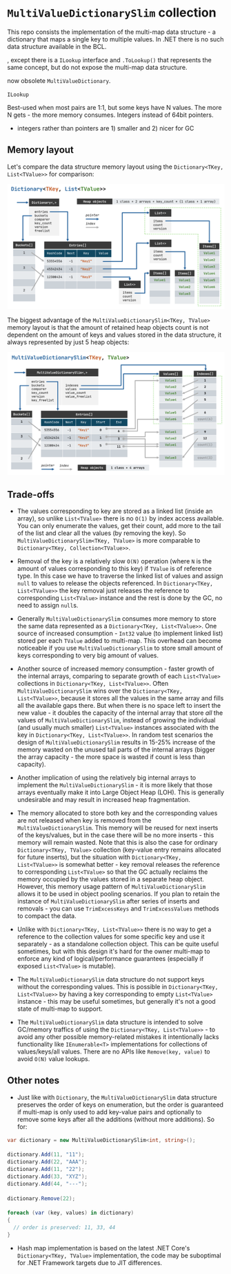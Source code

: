 # `MultiValueDictionarySlim` collection

This repo consists the implementation of the multi-map data structure - a dictionary that maps a single key to multiple values. In .NET there is no such data structure available in the BCL.

, except there is a `ILookup` interface and `.ToLookup()` that represents the same concept, but do not expose the multi-map data structure.

now obsolete `MultiValueDictionary`.

`ILookup`

Best-used when most pairs are 1:1, but some keys have N values.
The more N gets - the more memory consumes.
Integers instead of 64bit pointers.

* integers rather than pointers are 1) smaller and 2) nicer for GC

## Memory layout

Let's compare the data structure memory layout using the `Dictionary<TKey, List<TValue>>` for comparison:

![](docs/slide2.png)

The biggest advantage of the `MultiValueDictionarySlim<TKey, TValue>` memory layout is that the amount of retained heap objects count is not dependent on the amount of keys and values stored in the data structure, it always represented by just 5 heap objects:

![](docs/slide1.png)

## Trade-offs

* The values corresponding to key are stored as a linked list (inside an array), so unlike `List<TValue>` there is no `O(1)` by index access available. You can only enumerate the values, get their count, add more to the tail of the list and clear all the values (by removing the key). So `MultiValueDictionarySlim<TKey, TValue>` is more comparable to `Dictionary<TKey, Collection<TValue>>`.

* Removal of the key is a relatively slow `O(N)` operation (where `N` is the amount of values corresponding to this key) if `TValue` is of reference type. In this case we have to traverse the linked list of values and assign `null` to values to release the objects referenced. In `Dictionary<TKey, List<TValue>>` the key removal just releases the reference to corresponding `List<TValue>` instance and the rest is done by the GC, no need to assign `null`s.

* Generally `MultiValueDictionarySlim` consumes more memory to store the same data represented as a `Dictionary<TKey, List<TValue>>`. One source of increased consumption - `Int32` value (to implement linked list) stored per each `TValue` added to multi-map. This overhead can become noticeable if you use `MultiValueDictionarySlim` to store small amount of keys corresponding to very big amount of values.

* Another source of increased memory consumption - faster growth of the internal arrays, comparing to separate growth of each `List<TValue>` collections in `Dictionary<TKey, List<TValue>>`. Often `MultiValueDictionarySlim` wins over the `Dictionary<TKey, List<TValue>>`, because it stores all the values in the same array and fills all the available gaps there. But when there is no space left to insert the new value - it doubles the capacity of the internal array that store _all_ the values of `MultiValueDictionarySlim`, instead of growing the individual (and usually much smaller) `List<TValue>` instances associated with the key in `Dictionary<TKey, List<TValue>>`. In random test scenarios the design of `MultiValueDictionarySlim` results in 15-25% increase of the memory wasted on the unused tail parts of the internal arrays (bigger the array capacity - the more space is wasted if count is less than capacity).

* Another implication of using the relatively big internal arrays to implement the `MultiValueDictionarySlim` - it is more likely that those arrays eventually make it into Large Object Heap (LOH). This is generally undesirable and may result in increased heap fragmentation.

* The memory allocated to store both key and the corresponding values are not released when key is removed from the `MultiValueDictionarySlim`. This memory will be reused for next inserts of the keys/values, but in the case there will be no more inserts - this memory will remain wasted. Note that this is also the case for ordinary `Dictionary<TKey, TValue>` collection (key-value entry remains allocated for future inserts), but the situation with `Dictionary<TKey, List<TValue>>` is somewhat better - key removal releases the reference to corresponding `List<TValue>` so that the GC actually reclaims the memory occupied by the values stored in a separate heap object. However, this memory usage pattern of `MultiValueDictionarySlim` allows it to be used in object pooling scenarios. If you plan to retain the instance of `MultiValueDictionarySlim` after series of inserts and removals - you can use `TrimExcessKeys` and `TrimExcessValues` methods to compact the data.

* Unlike with `Dictionary<TKey, List<TValue>>` there is no way to get a reference to the collection values for some specific key and use it separately - as a standalone collection object. This can be quite useful sometimes, but with this design it's hard for the owner multi-map to enforce any kind of logical/performance guarantees (especially if exposed `List<TValue>` is mutable).  

* The `MultiValueDictionarySlim` data structure do not support keys without the corresponding values. This is possible in `Dictionary<TKey, List<TValue>>` by having a key corresponding to empty `List<TValue>` instance - this may be useful sometimes, but generally it's not a good state of multi-map to support.

* The `MultiValueDictionarySlim` data structure is intended to solve GC/memory traffics of using the `Dictionary<TKey, List<TValue>>` - to avoid any other possible memory-related mistakes it intentionally lacks functionality like `IEnumerable<T>` implementations for collections of values/keys/all values. There are no APIs like `Remove(key, value)` to avoid `O(N)` value lookups.

## Other notes

* Just like with `Dictionary`, the `MultiValueDictionarySlim` data structure preserves the order of keys on enumeration, but the order is guaranteed if multi-map is only used to add key-value pairs and optionally to remove some keys after all the additions (without more additions). So for:

```c#
var dictionary = new MultiValueDictionarySlim<int, string>();

dictionary.Add(11, "11");
dictionary.Add(22, "AAA");
dictionary.Add(11, "22");
dictionary.Add(33, "XYZ");
dictionary.Add(44, "---");

dictionary.Remove(22);

foreach (var (key, values) in dictionary)
{
  // order is preserved: 11, 33, 44
}
```

* Hash map implementation is based on the latest .NET Core's `Dictionary<TKey, TValue>` implementation, the code may be suboptimal for .NET Framework targets due to JIT differences.